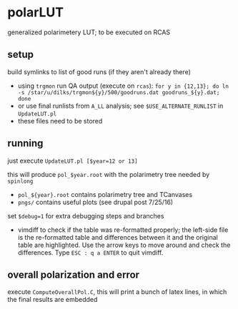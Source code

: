 # polarLUT
generalized polarimetery LUT; to be executed on RCAS

## setup
build symlinks to list of good runs (if they aren't already there)
- using `trgmon` run QA output (execute on `rcas`):
  `for y in {12,13}; do ln -s /star/u/dilks/trgmon${y}/500/goodruns.dat goodruns_${y}.dat; done`
- or use final runlists from `A_LL` analysis; see `$USE_ALTERNATE_RUNLIST` in `UpdateLUT.pl`
- these files need to be stored 

## running
just execute `UpdateLUT.pl [$year=12 or 13]`


this will produce `pol_$year.root` with the polarimetry tree
needed by `spinlong`
 - `pol_${year}.root` contains polarimetry tree and TCanvases
 - `pngs/` contains useful plots (see drupal post 7/25/16)


set `$debug=1` for extra debugging steps and branches
 - vimdiff to check if the table was re-formatted properly; the left-side
   file is the re-formatted table and differences between it and the
   original table are highlighted. Use the arrow keys to move around and
   check the differences. Type `ESC : q a ENTER` to quit vimdiff.


## overall polarization and error
execute `ComputeOverallPol.C`, this will print a bunch of latex lines, in which the final results are embedded
